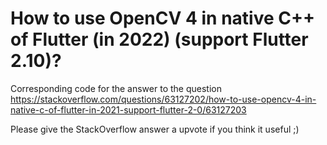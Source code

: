 # How to use OpenCV 4 in native C++ of Flutter (in 2022) (support Flutter 2.10)?

Corresponding code for the answer to the question https://stackoverflow.com/questions/63127202/how-to-use-opencv-4-in-native-c-of-flutter-in-2021-support-flutter-2-0/63127203

Please give the StackOverflow answer a upvote if you think it useful ;)
